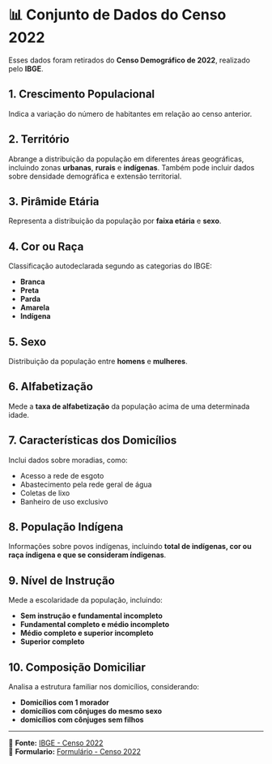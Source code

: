 # 📊 Conjunto de Dados do Censo 2022

Esses dados foram retirados do **Censo Demográfico de 2022**, realizado pelo **IBGE**.

## 1. Crescimento Populacional  
Indica a variação do número de habitantes em relação ao censo anterior.

## 2. Território  
Abrange a distribuição da população em diferentes áreas geográficas, incluindo zonas **urbanas**, **rurais** e **indígenas**. Também pode incluir dados sobre densidade demográfica e extensão territorial.

## 3. Pirâmide Etária  
Representa a distribuição da população por **faixa etária** e **sexo**.

## 4. Cor ou Raça  
Classificação autodeclarada segundo as categorias do IBGE:  
- **Branca**  
- **Preta**  
- **Parda**  
- **Amarela**  
- **Indígena**  

## 5. Sexo  
Distribuição da população entre **homens** e **mulheres**.

## 6. Alfabetização  
Mede a **taxa de alfabetização** da população acima de uma determinada idade.

## 7. Características dos Domicílios  
Inclui dados sobre moradias, como:  
- Acesso a rede de esgoto 
- Abastecimento pela rede geral de água
- Coletas de lixo
- Banheiro de uso exclusivo 

## 8. População Indígena  
Informações sobre povos indígenas, incluindo **total de indígenas, cor ou raça índigena e que se consideram índigenas**.

## 9. Nível de Instrução  
Mede a escolaridade da população, incluindo:  
- **Sem instrução e fundamental incompleto**  
- **Fundamental completo e médio incompleto**  
- **Médio completo e superior incompleto**  
- **Superior completo**  

## 10. Composição Domiciliar  
Analisa a estrutura familiar nos domicílios, considerando:  
- **Domicílios com 1 morador**  
- **domicílios com cônjuges do mesmo sexo**  
- **domicílios com cônjuges sem filhos**  

---

🔎 **Fonte:** [IBGE - Censo 2022](https://www.ibge.gov.br/)  
🔎 **Formulario:** [Formulário - Censo 2022](https://anda.ibge.gov.br/np_download/censo2022/questionario_basico_completo_CD2022_atualizado_20220906.pdf)  

